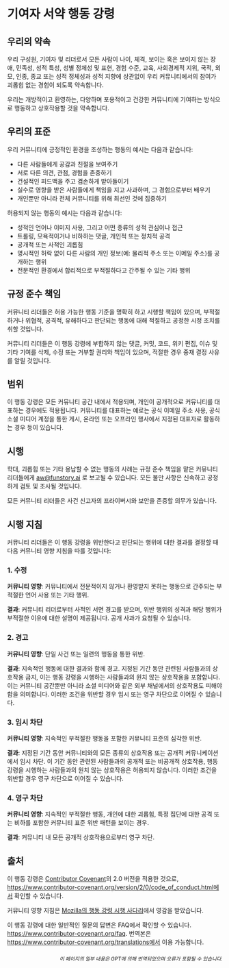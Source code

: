 # 기여자 서약 행동 강령

## 우리의 약속

우리 구성원, 기여자 및 리더로서 모든 사람이 나이, 체격, 보이는 혹은 보이지 않는 장애, 민족성, 성적 특성, 성별 정체성 및 표현, 경험 수준, 교육, 사회경제적 지위, 국적, 외모, 인종, 종교 또는 성적 정체성과 성적 지향에 상관없이 우리 커뮤니티에서의 참여가 괴롭힘 없는 경험이 되도록 약속합니다.

우리는 개방적이고 환영하는, 다양하며 포용적이고 건강한 커뮤니티에 기여하는 방식으로 행동하고 상호작용할 것을 약속합니다.

## 우리의 표준

우리 커뮤니티에 긍정적인 환경을 조성하는 행동의 예시는 다음과 같습니다:

* 다른 사람들에게 공감과 친절을 보여주기
* 서로 다른 의견, 관점, 경험을 존중하기
* 건설적인 피드백을 주고 겸손하게 받아들이기
* 실수로 영향을 받은 사람들에게 책임을 지고 사과하며, 그 경험으로부터 배우기
* 개인뿐만 아니라 전체 커뮤니티를 위해 최선인 것에 집중하기

허용되지 않는 행동의 예시는 다음과 같습니다:

* 성적인 언어나 이미지 사용, 그리고 어떤 종류의 성적 관심이나 접근
* 트롤링, 모욕적이거나 비하하는 댓글, 개인적 또는 정치적 공격
* 공개적 또는 사적인 괴롭힘
* 명시적인 허락 없이 다른 사람의 개인 정보(예: 물리적 주소 또는 이메일 주소)를 공개하는 행위
* 전문적인 환경에서 합리적으로 부적절하다고 간주될 수 있는 기타 행위

## 규정 준수 책임

커뮤니티 리더들은 허용 가능한 행동 기준을 명확히 하고 시행할 책임이 있으며, 부적절하거나 위협적, 공격적, 유해하다고 판단되는 행동에 대해 적절하고 공정한 시정 조치를 취할 것입니다.

커뮤니티 리더들은 이 행동 강령에 부합하지 않는 댓글, 커밋, 코드, 위키 편집, 이슈 및 기타 기여를 삭제, 수정 또는 거부할 권리와 책임이 있으며, 적절한 경우 중재 결정 사유를 알릴 것입니다.

## 범위

이 행동 강령은 모든 커뮤니티 공간 내에서 적용되며, 개인이 공개적으로 커뮤니티를 대표하는 경우에도 적용됩니다.
커뮤니티를 대표하는 예로는 공식 이메일 주소 사용, 공식 소셜 미디어 계정을 통한 게시, 온라인 또는 오프라인 행사에서 지정된 대표자로 활동하는 경우 등이 있습니다.

## 시행

학대, 괴롭힘 또는 기타 용납할 수 없는 행동의 사례는
규정 준수 책임을 맡은 커뮤니티 리더들에게
aw@funstory.ai 로 보고될 수 있습니다.
모든 불만 사항은 신속하고 공정하게 검토 및 조사될 것입니다.

모든 커뮤니티 리더들은 사건 신고자의 프라이버시와 보안을 존중할 의무가 있습니다.

## 시행 지침

커뮤니티 리더들은 이 행동 강령을 위반한다고 판단되는 행위에 대한 결과를 결정할 때 다음 커뮤니티 영향 지침을 따를 것입니다:

### 1. 수정

**커뮤니티 영향**: 커뮤니티에서 전문적이지 않거나 환영받지 못하는 행동으로 간주되는 부적절한 언어 사용 또는 기타 행위.

**결과**: 커뮤니티 리더로부터 사적인 서면 경고를 받으며, 위반 행위의 성격과 해당 행위가 부적절한 이유에 대한 설명이 제공됩니다. 공개 사과가 요청될 수 있습니다.

### 2. 경고

**커뮤니티 영향**: 단일 사건 또는 일련의 행동을 통한 위반.

**결과**: 지속적인 행동에 대한 결과와 함께 경고. 지정된 기간 동안 관련된 사람들과의 상호작용 금지, 이는 행동 강령을 시행하는 사람들과의 원치 않는 상호작용을 포함합니다. 이는 커뮤니티 공간뿐만 아니라 소셜 미디어와 같은 외부 채널에서의 상호작용도 피해야 함을 의미합니다. 이러한 조건을 위반할 경우 임시 또는 영구 차단으로 이어질 수 있습니다.

### 3. 임시 차단

**커뮤니티 영향**: 지속적인 부적절한 행동을 포함한 커뮤니티 표준의 심각한 위반.

**결과**: 지정된 기간 동안 커뮤니티와의 모든 종류의 상호작용 또는 공개적 커뮤니케이션에서 임시 차단. 이 기간 동안 관련된 사람들과의 공개적 또는 비공개적 상호작용, 행동 강령을 시행하는 사람들과의 원치 않는 상호작용은 허용되지 않습니다. 이러한 조건을 위반할 경우 영구 차단으로 이어질 수 있습니다.

### 4. 영구 차단

**커뮤니티 영향**: 지속적인 부적절한 행동, 개인에 대한 괴롭힘, 특정 집단에 대한 공격 또는 비하를 포함한 커뮤니티 표준 위반 패턴을 보이는 경우.

**결과**: 커뮤니티 내 모든 공개적 상호작용으로부터 영구 차단.

## 출처

이 행동 강령은 [Contributor Covenant][homepage]의 2.0 버전을 적용한 것으로,
https://www.contributor-covenant.org/version/2/0/code_of_conduct.html에서 확인할 수 있습니다.

커뮤니티 영향 지침은 [Mozilla의 행동 강령 시행 사다리](https://github.com/mozilla/diversity)에서 영감을 받았습니다.

[homepage]: https://www.contributor-covenant.org

이 행동 강령에 대한 일반적인 질문의 답변은 FAQ에서 확인할 수 있습니다.
https://www.contributor-covenant.org/faq. 번역본은
https://www.contributor-covenant.org/translations에서 이용 가능합니다.

<div align="right"> 
<h6><small>이 페이지의 일부 내용은 GPT에 의해 번역되었으며 오류가 포함될 수 있습니다.</small></h6>